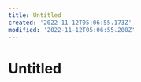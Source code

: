 ```yaml
---
title: Untitled
created: '2022-11-12T05:06:55.173Z'
modified: '2022-11-12T05:06:55.200Z'
---
```


# Untitled
